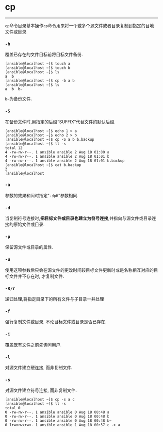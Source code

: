 # cp

---

`cp`命令目录基本操作`cp`命令用来将一个或多个源文件或者目录复制到指定的目地文件或目录.

### `-b`

覆盖已存在的文件目标前将目标文件备份.

```shell
[ansible@localhost ~]$ touch a
[ansible@localhost ~]$ touch b
[ansible@localhost ~]$ ls
a  b
[ansible@localhost ~]$ cp -b a b
[ansible@localhost ~]$ ls
a  b  b~
```

`b~`为备份文件.

### `-S`

在备份文件时,用指定的后缀“SUFFIX”代替文件的默认后缀.

```shell
[ansible@localhost ~]$ echo 1 > a
[ansible@localhost ~]$ echo 2 > b
[ansible@localhost ~]$ cp -S a b b.backup
[ansible@localhost ~]$ ll -s
total 12
4 -rw-rw-r--. 1 ansible ansible 2 Aug 18 01:00 a
4 -rw-rw-r--. 1 ansible ansible 2 Aug 18 01:01 b
4 -rw-rw-r--. 1 ansible ansible 2 Aug 18 01:01 b.backup
[ansible@localhost ~]$ cat b.backup
2
[ansible@localhost
```

### `-a`

参数的效果和同时指定"`-dpR`"参数相同.

### `-d`

当复制符号连接时,**把目标文件或目录也建立为符号连接**,并指向与源文件或目录连接的原始文件或目录.

### `-p`

保留源文件或目录的属性.

### `-u`

使用这项参数后只会在源文件的更改时间较目标文件更新时或是名称相互对应的目标文件并不存在时, 才复制文件.

### `-R/r`

递归处理,将指定目录下的所有文件与子目录一并处理

### `-f`

强行复制文件或目录, 不论目标文件或目录是否已存在.

### `-i`

覆盖既有文件之前先询问用户.

### `-l`

对源文件建立硬连接, 而非复制文件.

### `-s`

对源文件建立符号连接, 而非复制文件.

```shell
[ansible@localhost ~]$ cp -s a c
[ansible@localhost ~]$ ll -s
total 0
0 -rw-rw-r--. 1 ansible ansible 0 Aug 18 00:48 a
0 -rw-rw-r--. 1 ansible ansible 0 Aug 18 00:48 b
0 -rw-rw-r--. 1 ansible ansible 0 Aug 18 00:48 b~
0 lrwxrwxrwx. 1 ansible ansible 1 Aug 18 00:57 c -> a
```

